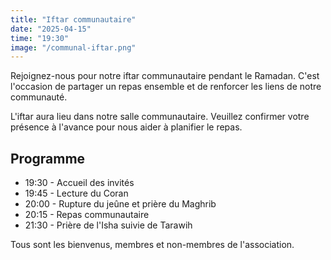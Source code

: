 ```yaml
---
title: "Iftar communautaire"
date: "2025-04-15"
time: "19:30"
image: "/communal-iftar.png"
---
```


Rejoignez-nous pour notre iftar communautaire pendant le Ramadan. C'est l'occasion de partager un repas ensemble et de renforcer les liens de notre communauté.

L'iftar aura lieu dans notre salle communautaire. Veuillez confirmer votre présence à l'avance pour nous aider à planifier le repas.

## Programme

- 19:30 - Accueil des invités
- 19:45 - Lecture du Coran
- 20:00 - Rupture du jeûne et prière du Maghrib
- 20:15 - Repas communautaire
- 21:30 - Prière de l'Isha suivie de Tarawih

Tous sont les bienvenus, membres et non-membres de l'association.
